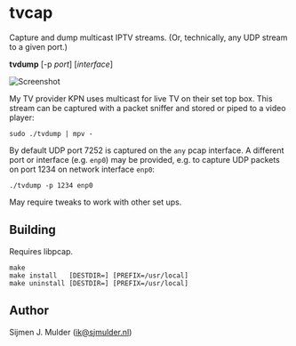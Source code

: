 tvcap
=====
Capture and dump multicast IPTV streams. (Or, technically, any UDP
stream to a given port.)

**tvdump** [-p *port*] [*interface*]

![Screenshot](https://sjmulder.nl/i/tvcap.png)

My TV provider KPN uses multicast for live TV on their set top box.
This stream can be captured with a packet sniffer and stored or piped
to a video player:

    sudo ./tvdump | mpv -

By default UDP port 7252 is captured on the `any` pcap interface. A
different port or interface (e.g. `enp0`) may be provided, e.g. to
capture UDP packets on port 1234 on network interface `enp0`:

    ./tvdump -p 1234 enp0

May require tweaks to work with other set ups.

Building
--------
Requires libpcap.

    make
    make install   [DESTDIR=] [PREFIX=/usr/local]
    make uninstall [DESTDIR=] [PREFIX=/usr/local]

Author
------
Sijmen J. Mulder (<ik@sjmulder.nl>)
